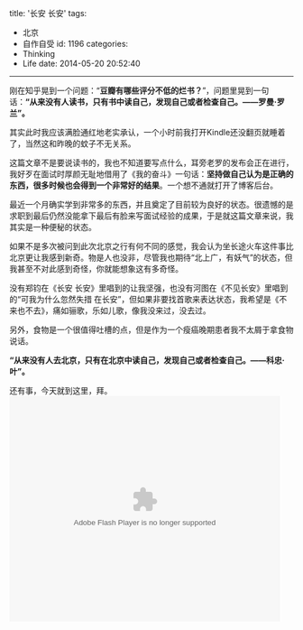 title: '长安 长安'
tags:
  - 北京
  - 自作自受
id: 1196
categories:
  - Thinking
  - Life
date: 2014-05-20 20:52:40
---

刚在知乎晃到一个问题：“<span style="font-weight: bold; color: #222222;">豆瓣有哪些评分不低的烂书？</span>”，问题里晃到一句话：**“从来没有人读书，只有书中读自己，发现自己或者检查自己。——罗曼·罗兰”。**

其实此时我应该满脸通红地老实承认，一个小时前我打开Kindle还没翻页就睡着了，当然这和昨晚的蚊子不无关系。

这篇文章不是要说读书的，我也不知道要写点什么，耳旁老罗的发布会正在进行，我好歹在面试时厚颜无耻地借用了《我的奋斗》一句话：**坚持做自己认为是正确的东西，很多时候也会得到一个非常好的结果**。一个想不通就打开了博客后台。


<!--more-->


最近一个月确实学到非常多的东西，并且奠定了目前较为良好的状态。很遗憾的是求职到最后仍然没能拿下最后有脸来写面试经验的成果，于是就这篇文章来说，我其实是一种便秘的状态。

如果不是多次被问到此次北京之行有何不同的感觉，我会认为坐长途火车这件事比北京更让我感到新奇。物是人也没非，尽管我也期待“北上广，有妖气”的状态，但我甚至不对此感到奇怪，你就能想象这有多奇怪。

没有郑钧在《长安 长安》里唱到的让我坚强，也没有河图在《不见长安》里唱到的“可我为什么忽然失措 在长安”，但如果非要找首歌来表达状态，我希望是《不来也不去》，痛如骊歌，乐如儿歌，像我没来过，没去过。

另外，食物是一个很值得吐槽的点，但是作为一个瘦癌晚期患者我不太屑于拿食物说话。

**“从来没有人去北京，只有在北京中读自己，发现自己或者检查自己。——科忠·叶”。**

还有事，今天就到这里，拜。
<embed width="480" height="400" type="application/x-shockwave-flash" src="http://player.youku.com/player.php/sid/XMjEwMzIzOTU2/v.swf" allowfullscreen="allowfullscreen" quality="high" align="middle" allowscriptaccess="always"></embed>
